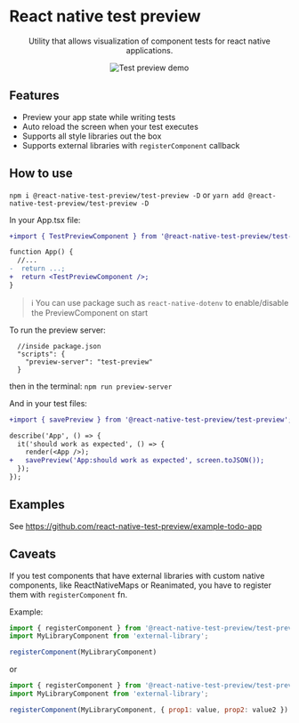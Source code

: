 # React native test preview

<p align="center">
  Utility that allows visualization of component tests for react native applications.
</p>

<p align="center">
  <img align="center" src="./preview.gif" alt="Test preview demo" />
</p>

## Features

- Preview your app state while writing tests
- Auto reload the screen when your test executes
- Supports all style libraries out the box
- Supports external libraries with `registerComponent` callback

## How to use

`npm i @react-native-test-preview/test-preview -D` or `yarn add @react-native-test-preview/test-preview -D`

In your App.tsx file:
```diff
+import { TestPreviewComponent } from '@react-native-test-preview/test-preview';

function App() {
  //...
-  return ...;
+  return <TestPreviewComponent />;
}
```

> :information_source: You can use package such as `react-native-dotenv` to enable/disable the PreviewComponent on start

To run the preview server:
```
  //inside package.json
  "scripts": {
    "preview-server": "test-preview"
  }
```
then in the terminal: `npm run preview-server`

And in your test files:

```diff
+import { savePreview } from '@react-native-test-preview/test-preview';

describe('App', () => {
  it('should work as expected', () => {
    render(<App />);
+   savePreview('App:should work as expected', screen.toJSON());
  });
});
```

## Examples

See https://github.com/react-native-test-preview/example-todo-app

## Caveats

If you test components that have external libraries with custom native components, like ReactNativeMaps or Reanimated, you have to register them with `registerComponent` fn.

Example:
```jsx
import { registerComponent } from '@react-native-test-preview/test-preview';
import MyLibraryComponent from 'external-library';

registerComponent(MyLibraryComponent)
```
or
```jsx
import { registerComponent } from '@react-native-test-preview/test-preview';
import MyLibraryComponent from 'external-library';

registerComponent(MyLibraryComponent, { prop1: value, prop2: value2 })
```
